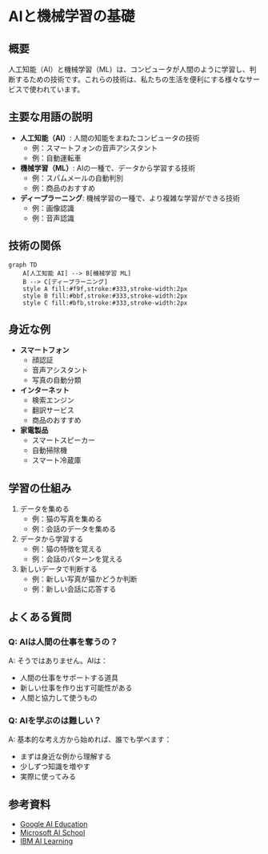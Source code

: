 # AIと機械学習の基礎

## 概要
人工知能（AI）と機械学習（ML）は、コンピュータが人間のように学習し、判断するための技術です。これらの技術は、私たちの生活を便利にする様々なサービスで使われています。

## 主要な用語の説明
- **人工知能（AI）**: 人間の知能をまねたコンピュータの技術
  - 例：スマートフォンの音声アシスタント
  - 例：自動運転車
- **機械学習（ML）**: AIの一種で、データから学習する技術
  - 例：スパムメールの自動判別
  - 例：商品のおすすめ
- **ディープラーニング**: 機械学習の一種で、より複雑な学習ができる技術
  - 例：画像認識
  - 例：音声認識

## 技術の関係
```mermaid
graph TD
    A[人工知能 AI] --> B[機械学習 ML]
    B --> C[ディープラーニング]
    style A fill:#f9f,stroke:#333,stroke-width:2px
    style B fill:#bbf,stroke:#333,stroke-width:2px
    style C fill:#bfb,stroke:#333,stroke-width:2px
```

## 身近な例
- **スマートフォン**
  - 顔認証
  - 音声アシスタント
  - 写真の自動分類
- **インターネット**
  - 検索エンジン
  - 翻訳サービス
  - 商品のおすすめ
- **家電製品**
  - スマートスピーカー
  - 自動掃除機
  - スマート冷蔵庫

## 学習の仕組み
1. データを集める
   - 例：猫の写真を集める
   - 例：会話のデータを集める
2. データから学習する
   - 例：猫の特徴を覚える
   - 例：会話のパターンを覚える
3. 新しいデータで判断する
   - 例：新しい写真が猫かどうか判断
   - 例：新しい会話に応答する

## よくある質問

### Q: AIは人間の仕事を奪うの？
A: そうではありません。AIは：
- 人間の仕事をサポートする道具
- 新しい仕事を作り出す可能性がある
- 人間と協力して使うもの

### Q: AIを学ぶのは難しい？
A: 基本的な考え方から始めれば、誰でも学べます：
- まずは身近な例から理解する
- 少しずつ知識を増やす
- 実際に使ってみる

## 参考資料
- [Google AI Education](https://ai.google/education/)
- [Microsoft AI School](https://aischool.microsoft.com/)
- [IBM AI Learning](https://www.ibm.com/training/ai) 
